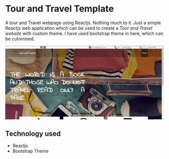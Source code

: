 # Tour and Travel Template

A tour and Travel webpage using Reactjs. Nothing much to it. Just a simple Reactjs web application which can be used to create a _Tour and Travel website_ with custom theme. I have used bootstrap theme in here, which can be cutomised.

![Tour and Travel](https://github.com/inamullah-handoo/tourAndTravel/blob/master/screenshot/home.png)

## Technology used

-   Reactjs
-   Bootstrap Theme
